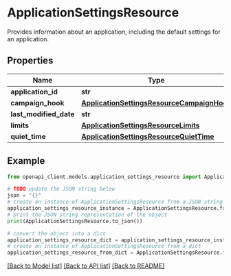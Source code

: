 # ApplicationSettingsResource

Provides information about an application, including the default settings for an application.

## Properties

Name | Type | Description | Notes
------------ | ------------- | ------------- | -------------
**application_id** | **str** |  | 
**campaign_hook** | [**ApplicationSettingsResourceCampaignHook**](ApplicationSettingsResourceCampaignHook.md) |  | [optional] 
**last_modified_date** | **str** |  | [optional] 
**limits** | [**ApplicationSettingsResourceLimits**](ApplicationSettingsResourceLimits.md) |  | [optional] 
**quiet_time** | [**ApplicationSettingsResourceQuietTime**](ApplicationSettingsResourceQuietTime.md) |  | [optional] 

## Example

```python
from openapi_client.models.application_settings_resource import ApplicationSettingsResource

# TODO update the JSON string below
json = "{}"
# create an instance of ApplicationSettingsResource from a JSON string
application_settings_resource_instance = ApplicationSettingsResource.from_json(json)
# print the JSON string representation of the object
print(ApplicationSettingsResource.to_json())

# convert the object into a dict
application_settings_resource_dict = application_settings_resource_instance.to_dict()
# create an instance of ApplicationSettingsResource from a dict
application_settings_resource_from_dict = ApplicationSettingsResource.from_dict(application_settings_resource_dict)
```
[[Back to Model list]](../README.md#documentation-for-models) [[Back to API list]](../README.md#documentation-for-api-endpoints) [[Back to README]](../README.md)


